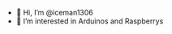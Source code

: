 - 👋 Hi, I’m @iceman1306
- 👀 I’m interested in Arduinos and Raspberrys

<!---
iceman1306/iceman1306 is a ✨ special ✨ repository because its `README.md` (this file) appears on your GitHub profile.
You can click the Preview link to take a look at your changes.
--->
